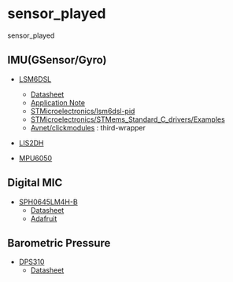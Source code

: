 # sensor_played
sensor_played

## IMU(GSensor/Gyro)

- [LSM6DSL](https://www.st.com/en/mems-and-sensors/lsm6dsl.html)
  - [Datasheet](https://www.st.com/resource/en/datasheet/lsm6dsl.pdf)
  - [Application Note](https://www.st.com/resource/en/application_note/an5040-lsm6dsl-alwayson-3d-accelerometer-and-3d-gyroscope-stmicroelectronics.pdf)
  - [STMicroelectronics/lsm6dsl-pid](https://github.com/STMicroelectronics/lsm6dsl-pid)
  - [STMicroelectronics/STMems_Standard_C_drivers/Examples](https://github.com/STMicroelectronics/STMems_Standard_C_drivers/tree/master/lsm6dsl_STdC/examples)
  - [Avnet/clickmodules](https://github.com/Avnet/clickmodules/tree/master/LSM6DSL) : third-wrapper

- [LIS2DH](https://www.st.com/en/mems-and-sensors/lis2dh.html)
- [MPU6050](https://invensense.tdk.com/products/motion-tracking/6-axis/mpu-6050/)

## Digital MIC

- [SPH0645LM4H-B](https://www.digikey.com/en/products/detail/knowles/SPH0645LM4H-B/5332440)
  - [Datasheet](https://www.knowles.com/docs/default-source/default-document-library/sph0645lm4h-1-datasheet.pdf)
  - [Adafruit](https://www.adafruit.com/product/3421)


## Barometric Pressure

- [DPS310](https://www.infineon.com/cms/en/product/sensor/pressure-sensors/pressure-sensors-for-iot/dps310/)
  - [Datasheet](https://www.infineon.com/dgdl/Infineon-DPS310-DataSheet-v01_02-EN.pdf?fileId=5546d462576f34750157750826c42242)
